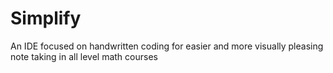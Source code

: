 # Simplify
An IDE focused on handwritten coding for easier and more visually pleasing note taking in all level math courses
